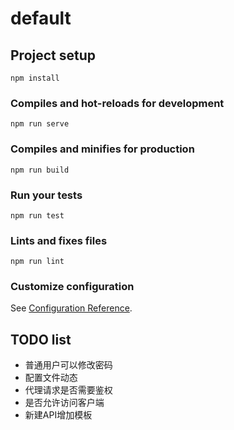 # default

## Project setup
```
npm install
```

### Compiles and hot-reloads for development
```
npm run serve
```

### Compiles and minifies for production
```
npm run build
```

### Run your tests
```
npm run test
```

### Lints and fixes files
```
npm run lint
```

### Customize configuration
See [Configuration Reference](https://cli.vuejs.org/config/).

## TODO list
- 普通用户可以修改密码
- 配置文件动态
- 代理请求是否需要鉴权
- 是否允许访问客户端
- 新建API增加模板